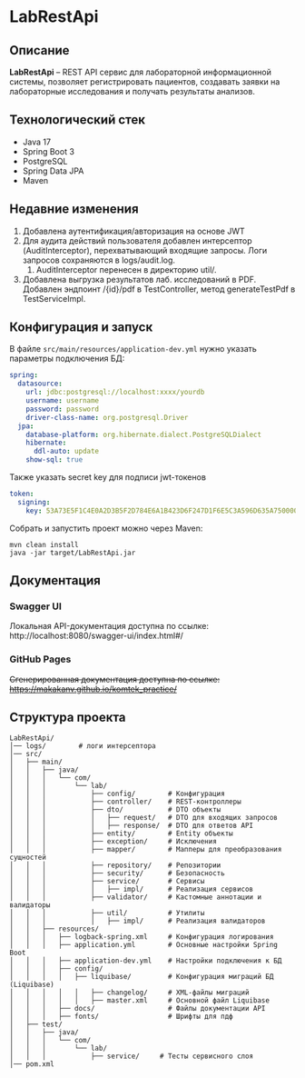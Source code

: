 # LabRestApi

## Описание  
**LabRestApi** – REST API сервис для лабораторной информационной системы, позволяет регистрировать пациентов, создавать заявки на лабораторные исследования и получать результаты анализов.

## Технологический стек
* Java 17
* Spring Boot 3
* PostgreSQL
* Spring Data JPA
* Maven  

## Недавние изменения
1. Добавлена аутентификация/авторизация на основе JWT
2. Для аудита действий пользователя добавлен интерсептор (AuditInterceptor), перехватывающий входящие запросы. Логи запросов сохраняются в logs/audit.log.
    1. AuditInterceptor перенесен в директорию util/.
3. Добавлена выгрузка результатов лаб. исследований в PDF. Добавлен эндпоинт /{id}/pdf в TestController, метод generateTestPdf в TestServiceImpl.

## Конфигурация и запуск 
В файле `src/main/resources/application-dev.yml` нужно указать параметры подключения БД:  

```yaml
spring:
  datasource:
    url: jdbc:postgresql://localhost:xxxx/yourdb
    username: username
    password: password
    driver-class-name: org.postgresql.Driver
  jpa:
    database-platform: org.hibernate.dialect.PostgreSQLDialect
    hibernate:
      ddl-auto: update
    show-sql: true
```

Также указать secret key для подписи jwt-токенов

```yaml
token:
  signing:
    key: 53A73E5F1C4E0A2D3B5F2D784E6A1B423D6F247D1F6E5C3A596D635A75000000
```

Собрать и запустить проект можно через Maven:
```
mvn clean install
java -jar target/LabRestApi.jar
```

## Документация

### Swagger UI
Локальная API-документация доступна по ссылке:
http://localhost:8080/swagger-ui/index.html#/

### GitHub Pages
~~Сгенерированная документация доступна по ссылке: 
https://makakanv.github.io/komtek_practice/~~

## Структура проекта

```
LabRestApi/
│── logs/        # логи интерсептора
│── src/
│   ├── main/
│   │   ├── java/
│   │   │   └── com/
│   │   │       └── lab/
│   │   │           ├── config/        # Конфигурация
│   │   │           ├── controller/    # REST-контроллеры
│   │   │           ├── dto/           # DTO объекты
│   │   │           │   ├── request/   # DTO для входящих запросов
│   │   │           │   ├── response/  # DTO для ответов API
│   │   │           ├── entity/        # Entity объекты
│   │   │           ├── exception/     # Исключения
│   │   │           ├── mapper/        # Мапперы для преобразования сущностей
│   │   │           ├── repository/    # Репозитории
│   │   │           ├── security/      # Безопасность
│   │   │           ├── service/       # Сервисы
│   │   │           │   ├── impl/      # Реализация сервисов
│   │   │           ├── validator/     # Кастомные аннотации и валидаторы
│   │   │           ├── util/          # Утилиты
│   │   │           │   ├── impl/      # Реализация валидаторов
│   │   ├── resources/
│   │   │   ├── logback-spring.xml     # Конфигурация логирования
│   │   │   ├── application.yml        # Основные настройки Spring Boot
│   │   │   ├── application-dev.yml    # Настройки подключения к БД
│   │   │   ├── config/
│   │   │   │   ├── liquibase/         # Конфигурация миграций БД (Liquibase)
│   │   │   │   │   ├── changelog/     # XML-файлы миграций
│   │   │   │   │   ├── master.xml     # Основной файл Liquibase
│   │   │   ├── docs/                  # Файлы документации API 
│   │   │   ├── fonts/                 # Шрифты для пдф 
│   ├── test/
│   │   ├── java/
│   │   │   └── com/
│   │   │       └── lab/
│   │   │           ├── service/     # Тесты сервисного слоя
│── pom.xml
```
